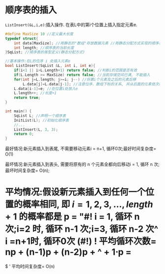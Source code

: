 # 顺序表的插入

`ListInsert(&L,i,e)`:插入操作. 在表L中的第i个位置上插入指定元素e.

```c
#define MaxSize 10 //定义最大长度
typedef struct{
	int data[MaxSize]; //用静态的"数组"存放数据元素 //用静态分配方式实现的顺序表
	int length; //顺序表的当前长度
}SqList; //顺序表的类型定义(静态分配方式)

//基本操作:在L的位序 i 处插入元素e
bool ListInsert(SqList &L, int i, int e){
	if(i<1 || i>L.Length+1) return false; //判断i的范围是否有效
	if(L.Length >= MaxSize) return false; //当前存储空间已满, 不能插入
	for(int j=L.length; j>=i; j--) //将第i个元素及之后的元素后移
		L.data[j]=L.data[j-1]; //注意位序、数组下标的关系, 并从后面的元素依次移动
	L.data[i-1]=e; //在位置i处放入e
	L.length++; //长度+1
	return true;
}

int main() {
	SqList L; //声明一个顺序表
	InitList(L); //初始化顺序表
	//...
	ListInsert(L, 3, 3);
	return 0;
}
```

最好情况:新元素插入到表尾, 不需要移动元素i = n+1, 循环0次;最好时间复杂度= O(1)

最坏情况:新元素插入到表头, 需要将原有的 n 个元素全都向后移动i = 1, 循环 n 次;最坏时间复杂度= O(n);

平均情况:假设新元素插入到任何一个位置的概率相同, 即 $i = 1,2,3, … , length+1$ 的概率都是 p =
"#!
i = 1, 循环 n 次;i=2 时, 循环 n-1 次;i=3, 循环 n-2 次^ i =n+1时, 循环0次
$($#!)
!
平均循环次数= np + (n-1)p + (n-2)p + ^ + 1⋅p =
=
$
' 平均时间复杂度= O(n)
